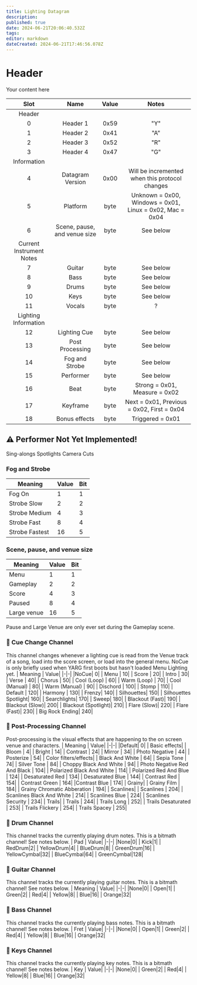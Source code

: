 ```yaml
---
title: Lighting Datagram
description: 
published: true
date: 2024-06-21T20:06:40.532Z
tags: 
editor: markdown
dateCreated: 2024-06-21T17:46:56.078Z
---
```


# Header
Your content here

|Slot|Name|Value|Notes|
|:-:|:-:|:-:|:-:|
|Header||||
|0|Header 1|0x59|"Y"|
|1|Header 2|0x41|"A"|
|2|Header 3|0x52|"R"|
|3|Header 4|0x47|"G"|
|Information||||
|4|Datagram Version|0x00|Will be incremented when this protocol changes|
|5|Platform|byte|Unknown = 0x00, Windows = 0x01, Linux = 0x02, Mac = 0x04|
|6|Scene, pause, and venue size|byte|See below|
|Current Instrument Notes||||
|7|Guitar|byte|See below|
|8|Bass|byte|See below|
|9|Drums|byte|See below|
|10|Keys|byte|See below|
|11|Vocals|byte|?|
|Lighting Information||||
|12|Lighting Cue|byte|See below|
|13|Post Processing|byte|See below|
|14|Fog and Strobe|byte|See below|
|15|Performer|byte|See below|
|16|Beat|byte| Strong = 0x01, Measure = 0x02|
|17|Keyframe|byte|Next = 0x01, Previous = 0x02, First = 0x04|
|18|Bonus effects|byte| Triggered = 0x01|

## ⚠️ Performer Not Yet Implemented!
Sing-alongs
Spotlights
Camera Cuts

### Fog and Strobe
|Meaning| Value| Bit|
|-|-|-|
|Fog On|1|1|
|Strobe Slow|2|2|
|Strobe Medium|4|3|
|Strobe Fast|8|4|
|Strobe Fastest|16|5|

### Scene, pause, and venue size
|Meaning| Value| Bit|
|-|-|-|
|Menu|1|1|
|Gameplay|2|2|
|Score|4|3|
|Paused|8|4|
|Large venue|16|5|
Pause and Large Venue are only ever set during the Gameplay scene.

### 🐶 Cue Change Channel
This channel changes whenever a lighting cue is read from the Venue track of a song, load into the score screen, or load into the general menu.
NoCue is only briefly used when YARG first boots but hasn't loaded Menu Lighting yet.
| Meaning | Value|
|-|-|
|NoCue| 0|
|           Menu | 10|
|          Score | 20|
|         Intro | 30|
|        Verse | 40|
|       Chorus | 50|
|      Cool (Loop) | 60|
|     Warm (Loop) | 70|
|    Cool (Manual) | 80|
|   Warm (Manual) | 90|
|  Dischord | 100|
| Stomp | 110|
| Default | 120|
| Harmony | 130|
| Frenzy|  140|
| Silhouettes|  150|
| Silhouettes Spotlight| 160|
| Searchlights| 170|
| Sweep|  180|
| Blackout (Fast)|  190|
| Blackout (Slow)|  200|
| Blackout (Spotlight)|  210|
| Flare (Slow)|  220|
| Flare (Fast)|  230|
| Big Rock Ending|  240|

### 🐶 Post-Processing Channel
Post-processing is the visual effects that are happening to the on screen venue and characters.
| Meaning | Value|
|-|-|
|Default| 0|
|             Basic effects|
|           Bloom | 4|
|          Bright | 14|
|         Contrast | 24|
|        Mirror | 34|
|       Photo Negative | 44|
|      Posterize | 54|
|             Color filters/effects|
|           Black And White | 64|
|          Sepia Tone | 74|
|         Silver Tone | 84|
|        Choppy Black And White | 94|
|       Photo Negative Red And Black | 104|
|      Polarized Black And White | 114|
|     Polarized Red And Blue | 124|
|    Desaturated Red | 134|
|   Desaturated Blue | 144|
|  Contrast Red | 154|
| Contrast Green | 164|
|Contrast Blue | 174|
|             Grainy|
|           Grainy Film | 184|
|          Grainy Chromatic Abberation | 194|
|          Scanlines|
|        Scanlines | 204|
|       Scanlines Black And White | 214|
|      Scanlines Blue | 224|
|     Scanlines Security | 234|
|             Trails|
|           Trails | 244|
|          Trails Long | 252|
|         Trails Desaturated | 253|
|        Trails Flickery | 254|
|       Trails Spacey | 255|

### 🦮 Drum Channel
This channel tracks the currently playing drum notes. This is a bitmath channel! See notes below.
| Pad | Value|
|-|-|
|None|0|
|        Kick|1|
|        RedDrum|2|
|       YellowDrum|4|
|      BlueDrum|8|
|     GreenDrum|16|
|        YellowCymbal|32|
|       BlueCymbal|64|
|      GreenCymbal|128|

### 🦮 Guitar Channel
This channel tracks the currently playing guitar notes. This is a bitmath channel! See notes below.
| Meaning | Value|
|-|-|
|None|0|
|   Open|1|
|   Green|2|
|   Red|4|
|  Yellow|8|
| Blue|16|
| Orange|32|

### 🦮 Bass Channel
This channel tracks the currently playing bass notes. This is a bitmath channel! See notes below.
| Fret | Value|
|-|-|
|None|0|
|   Open|1|
|   Green|2|
|   Red|4|
|  Yellow|8|
| Blue|16|
| Orange|32|

### 🦮 Keys Channel
This channel tracks the currently playing key notes. This is a bitmath channel! See notes below.
| Key | Value|
|-|-|
|None|0|
|   Green|2|
|   Red|4|
|  Yellow|8|
| Blue|16|
| Orange|32|